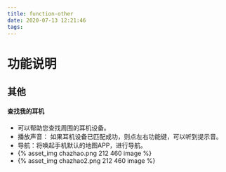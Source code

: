```yaml
---
title: function-other
date: 2020-07-13 12:21:46
tags:
---
```

# 功能说明
## 其他
#### 查找我的耳机
* 可以帮助您查找周围的耳机设备。
* 播放声音： 如果耳机设备已匹配成功，则点左右功能键，可以听到提示音。
* 导航：将唤起手机默认的地图APP，进行导航。
* {% asset_img chazhao.png 212 460 image %}
* {% asset_img chazhao2.png 212 460 image %}
